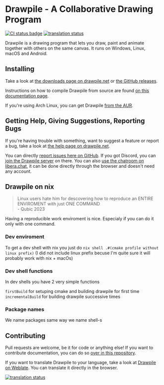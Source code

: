 # Drawpile - A Collaborative Drawing Program

[![CI status badge](../../actions/workflows/main.yml/badge.svg)](../../actions/workflows/main.yml) [![translation status](https://hosted.weblate.org/widgets/drawpile/-/svg-badge.svg)](https://hosted.weblate.org/engage/drawpile/)

Drawpile is a drawing program that lets you draw, paint and animate together with others on the same canvas. It runs on Windows, Linux, macOS and Android.

## Installing

Take a look at [the downloads page on drawpile.net](https://drawpile.net/download/) or [the GitHub releases](/drawpile/Drawpile/releases).

Instructions on how to compile Drawpile from source are found [on this documentation page](https://docs.drawpile.net/help/development/buildingfromsource).

If you're using Arch Linux, you can get Drawpile [from the AUR](https://aur.archlinux.org/packages/drawpile).

## Getting Help, Giving Suggestions, Reporting Bugs

If you're having trouble with something, want to suggest a feature or report a bug, take a look at [the help page on drawpile.net](https://drawpile.net/help/).

You can directly [report issues here on GitHub](/drawpile/Drawpile/issues). If you got Discord, you can [join the Drawpile server](https://drawpile.net/discord/) on there. You can also [use the chatroom on libera.chat](https://drawpile.net/irc/), it can be done directly through the browser and doesn't need any account.

## Drawpile on nix

> Linux users hate him for descovering how to reproduce an ENTIRE ENVIROMENT with just ONE COMMAND <br>
> \- Qubic 2023

Having a reproducible work enviroment is nice. 
Especialy if you can do it only with one command.

### Dev enviroment

To get a dev shell with nix you just do `nix shell .#(cmake profile without linux prefix)`
(I did not include linux prefix becuse I'm quite sure it will probably work with nix + macOs)

### Dev shell functions

In dev shells you have 2 very simple functions

`firstBuild` for setuping cmake and building drawpile for first time <br>
`incrementalBuild` for building drawpile successive times

### Package names

We name packages same way we name shell-s

<!---
Sorry for spelling mistakes I wrote this at 3AM tired
TODO rewrite this entierly
-->

## Contributing

Pull requests are welcome, be it for code or anything else! If you want to contribute documentation, you can do so [over in this repository](/drawpile/drawpile.github.io).

If you want to translate Drawpile to your language, take a look at [Drawpile on Weblate](https://hosted.weblate.org/engage/drawpile/). You can translate it directly in the browser.

[![translation status](https://hosted.weblate.org/widgets/drawpile/-/287x66-grey.png)](https://hosted.weblate.org/engage/drawpile/)
